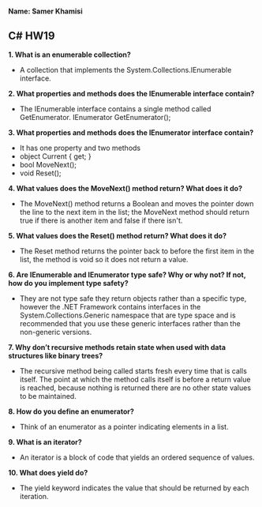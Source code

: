 #### Name: Samer Khamisi

## C# HW19

**1. What is an enumerable collection?**

* A collection that implements the System.Collections.IEnumerable interface.

**2. What properties and methods does the IEnumerable interface contain?**

* The IEnumerable interface contains a single method called GetEnumerator. IEnumerator GetEnumerator();

**3. What properties and methods does the IEnumerator interface contain?**

* It has one property and two methods
* object Current { get; }
* bool MoveNext();
* void Reset();

**4. What values does the MoveNext() method return? What does it do?**

* The MoveNext() method returns a Boolean and moves the pointer down the line to the next item in the list; the MoveNext method should return true if there 
is another item and false if there isn't.

**5. What values does the Reset() method return? What does it do?**

* The Reset method returns the pointer back to before the first item in the list, the method is void so it does not return a value.

**6. Are IEnumerable and IEnumerator type safe? Why or why not? If not, how do you implement type
safety?**

* They are not type safe they return objects rather than a specific type, however the .NET Framework contains interfaces in the System.Collections.Generic 
namespace that are type space and is recommended that you use these generic interfaces rather than the non-generic versions.

**7. Why don’t recursive methods retain state when used with data structures like binary trees?**

* The recursive method being called starts fresh every time that is calls itself. The point at which the method calls itself is before a return value is reached, 
because nothing is returned there are no other state values to be maintained.

**8. How do you define an enumerator?**

* Think of an enumerator as a pointer indicating elements in a list.

**9. What is an iterator?**

* An iterator is a block of code that yields an ordered sequence of values.

**10. What does yield do?**

* The yield keyword indicates the value that should be returned by each iteration.